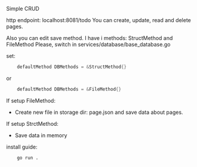 Simple CRUD

http endpoint: localhost:8081/todo
You can create, update, read and delete pages.

Also you can edit save method. I have i methods: StructMethod and FileMethod
Please, switch in services/database/base_database.go

set:
```go
    defaultMethod DBMethods = &StructMethod{}
```
or

```go
    defaultMethod DBMethods = &FileMethod{}
```

If setup FileMethod:
- Create new file in storage dir: page.json and save data about pages.

If setup StrctMethod:
- Save data in memory 


install guide:
```shell
    go run .
```